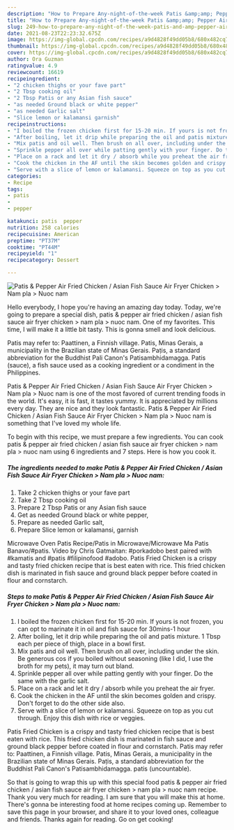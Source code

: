 ```yaml
---
description: "How to Prepare Any-night-of-the-week Patis &amp;amp; Pepper Air Fried Chicken / Asian Fish Sauce Air Fryer Chicken &amp;gt; Nam pla &amp;gt; Nuoc nam"
title: "How to Prepare Any-night-of-the-week Patis &amp;amp; Pepper Air Fried Chicken / Asian Fish Sauce Air Fryer Chicken &amp;gt; Nam pla &amp;gt; Nuoc nam"
slug: 249-how-to-prepare-any-night-of-the-week-patis-and-amp-pepper-air-fried-chicken-asian-fish-sauce-air-fryer-chicken-and-gt-nam-pla-and-gt-nuoc-nam
date: 2021-08-23T22:23:32.675Z
image: https://img-global.cpcdn.com/recipes/a9d4828f49dd05b8/680x482cq70/patis-pepper-air-fried-chicken-asian-fish-sauce-air-fryer-chicken-nam-pla-nuoc-nam-recipe-main-photo.jpg
thumbnail: https://img-global.cpcdn.com/recipes/a9d4828f49dd05b8/680x482cq70/patis-pepper-air-fried-chicken-asian-fish-sauce-air-fryer-chicken-nam-pla-nuoc-nam-recipe-main-photo.jpg
cover: https://img-global.cpcdn.com/recipes/a9d4828f49dd05b8/680x482cq70/patis-pepper-air-fried-chicken-asian-fish-sauce-air-fryer-chicken-nam-pla-nuoc-nam-recipe-main-photo.jpg
author: Ora Guzman
ratingvalue: 4.9
reviewcount: 16619
recipeingredient:
- "2 chicken thighs or your fave part"
- "2 Tbsp cooking oil"
- "2 Tbsp Patis or any Asian fish sauce"
- "as needed Ground black or white pepper"
- "as needed Garlic salt"
- "Slice lemon or kalamansi garnish"
recipeinstructions:
- "I boiled the frozen chicken first for 15-20 min. If yours is not frozen, you can opt to marinate it in oil and fish sauce for 30mins-1 hour"
- "After boiling, let it drip while preparing the oil and patis mixture. 1 Tbsp each per piece of thigh, place in a bowl first."
- "Mix patis and oil well. Then brush on all over, including under the skin. Be generous cos if you boiled without seasoning (like I did, I use the broth for my pets), it may turn out bland."
- "Sprinkle pepper all over while patting gently with your finger. Do the same with the garlic salt."
- "Place on a rack and let it dry / absorb while you preheat the air fryer."
- "Cook the chicken in the AF until the skin becomes golden and crispy. Don&#39;t forget to do the other side also."
- "Serve with a slice of lemon or kalamansi. Squeeze on top as you cut through. Enjoy this dish with rice or veggies."
categories:
- Recipe
tags:
- patis
- 
- pepper

katakunci: patis  pepper 
nutrition: 258 calories
recipecuisine: American
preptime: "PT37M"
cooktime: "PT44M"
recipeyield: "1"
recipecategory: Dessert

---
```



![Patis &amp; Pepper Air Fried Chicken / Asian Fish Sauce Air Fryer Chicken &gt; Nam pla &gt; Nuoc nam](https://img-global.cpcdn.com/recipes/a9d4828f49dd05b8/680x482cq70/patis-pepper-air-fried-chicken-asian-fish-sauce-air-fryer-chicken-nam-pla-nuoc-nam-recipe-main-photo.jpg)

Hello everybody, I hope you're having an amazing day today. Today, we're going to prepare a special dish, patis &amp; pepper air fried chicken / asian fish sauce air fryer chicken &gt; nam pla &gt; nuoc nam. One of my favorites. This time, I will make it a little bit tasty. This is gonna smell and look delicious.

Patis may refer to: Paattinen, a Finnish village. Patis, Minas Gerais, a municipality in the Brazilian state of Minas Gerais. Paṭis, a standard abbreviation for the Buddhist Pali Canon&#39;s Patisambhidamagga. Patis (sauce), a fish sauce used as a cooking ingredient or a condiment in the Philippines.

Patis &amp; Pepper Air Fried Chicken / Asian Fish Sauce Air Fryer Chicken &gt; Nam pla &gt; Nuoc nam is one of the most favored of current trending foods in the world. It's easy, it is fast, it tastes yummy. It is appreciated by millions every day. They are nice and they look fantastic. Patis &amp; Pepper Air Fried Chicken / Asian Fish Sauce Air Fryer Chicken &gt; Nam pla &gt; Nuoc nam is something that I've loved my whole life.


To begin with this recipe, we must prepare a few ingredients. You can cook patis &amp; pepper air fried chicken / asian fish sauce air fryer chicken &gt; nam pla &gt; nuoc nam using 6 ingredients and 7 steps. Here is how you cook it.

<!--inarticleads1-->

##### The ingredients needed to make Patis &amp; Pepper Air Fried Chicken / Asian Fish Sauce Air Fryer Chicken &gt; Nam pla &gt; Nuoc nam:

1. Take 2 chicken thighs or your fave part
1. Take 2 Tbsp cooking oil
1. Prepare 2 Tbsp Patis or any Asian fish sauce
1. Get as needed Ground black or white pepper,
1. Prepare as needed Garlic salt,
1. Prepare Slice lemon or kalamansi, garnish


Microwave Oven Patis Recipe/Patis in Microwave/Microwave Ma Patis Banavo/#patis. Video by Chris Gatmaitan: #porkadobo best paired with #kamatis and #patis #filipinofood #adobo. Patis Fried Chicken is a crispy and tasty fried chicken recipe that is best eaten with rice. This fried chicken dish is marinated in fish sauce and ground black pepper before coated in flour and cornstarch. 

<!--inarticleads2-->

##### Steps to make Patis &amp; Pepper Air Fried Chicken / Asian Fish Sauce Air Fryer Chicken &gt; Nam pla &gt; Nuoc nam:

1. I boiled the frozen chicken first for 15-20 min. If yours is not frozen, you can opt to marinate it in oil and fish sauce for 30mins-1 hour
1. After boiling, let it drip while preparing the oil and patis mixture. 1 Tbsp each per piece of thigh, place in a bowl first.
1. Mix patis and oil well. Then brush on all over, including under the skin. Be generous cos if you boiled without seasoning (like I did, I use the broth for my pets), it may turn out bland.
1. Sprinkle pepper all over while patting gently with your finger. Do the same with the garlic salt.
1. Place on a rack and let it dry / absorb while you preheat the air fryer.
1. Cook the chicken in the AF until the skin becomes golden and crispy. Don&#39;t forget to do the other side also.
1. Serve with a slice of lemon or kalamansi. Squeeze on top as you cut through. Enjoy this dish with rice or veggies.


Patis Fried Chicken is a crispy and tasty fried chicken recipe that is best eaten with rice. This fried chicken dish is marinated in fish sauce and ground black pepper before coated in flour and cornstarch. Patis may refer to: Paattinen, a Finnish village. Patis, Minas Gerais, a municipality in the Brazilian state of Minas Gerais. Paṭis, a standard abbreviation for the Buddhist Pali Canon&#39;s Patisambhidamagga. patis (uncountable). 

So that is going to wrap this up with this special food patis &amp; pepper air fried chicken / asian fish sauce air fryer chicken &gt; nam pla &gt; nuoc nam recipe. Thank you very much for reading. I am sure that you will make this at home. There's gonna be interesting food at home recipes coming up. Remember to save this page in your browser, and share it to your loved ones, colleague and friends. Thanks again for reading. Go on get cooking!
